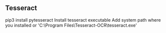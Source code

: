 


## Tesseract

pip3 install pytesseract
Install tesseract executable
Add system path where you installed or 
 'C:\Program Files\Tesseract-OCR\tesseract.exe'

